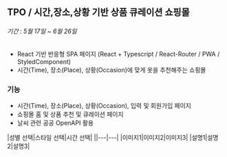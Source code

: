 ## TPO / 시간,장소,상황 기반 상품 큐레이션 쇼핑몰
###### 기간 : 5월 17일 ~ 6월 26일 
- React 기반 반응형 SPA 페이지 (React + Typescript / React-Router / PWA / StyledComponent)
- 시간(Time), 장소(Place), 상황(Occasion)에 맞게 옷을 추천해주는 쇼핑몰

### 기능 
- 시간(Time), 장소(Place), 상황(Occasion), 입력 및 회원가입 페이지
- 쇼핑몰 홈 및 상품 추천 및 큐레이션 페이지
- 날씨 관련 공공 OpenAPI 활용

|성별 선택|스타일 선택|시간 선택|
||---|---|
|이미지1|이미지2|이미지3|
|설명1|설명2|설명3|
